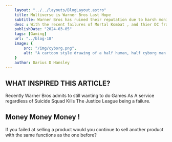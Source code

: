 ```yaml
---
    layout: "../../layouts/BlogLayout.astro"
    title: Multiverse is Warner Bros Last Hope
    subtitle: Warner Bros has ruined their reputation due to harsh monitization
    desc : With the recent failures of Mortal Kombat , and thier DC franchise not having great movies.Multiverse seems to be the only hope that Warner Bros has for monitized success.
    publishDate: "2024-03-05"
    tags: [Gaming]
    url: "../blog-18"
    image: {
        src: "/img/cyborg.png",
        alt: "A cartoon style drawing of a half human, half cyborg man holding a sword in his right hand",
    } 
    author: Darius D Hansley
---
```


 
<h2 class="blogH2">WHAT INSPIRED THIS ARTICLE?</h2>

<p class="blogP">
Recently Warner Bros admits to still wanting to do Games As A service regardless of Suicide Squad Kills The Justice League being a failure.
</p>

<h2 class="blogH2">Money Money Money !</h2>

<p class="blogP">
If you failed at selling a product would you continue to sell another product with the same functions as the one before?
</p>

